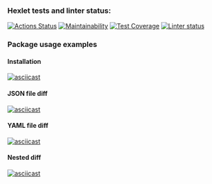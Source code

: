 ### Hexlet tests and linter status:

[![Actions Status](https://github.com/svntmr/python-project-lvl2/workflows/hexlet-check/badge.svg)](https://github.com/svntmr/python-project-lvl2/actions)
[![Maintainability](https://api.codeclimate.com/v1/badges/e1cb5fcf550b7456c0fd/maintainability)](https://codeclimate.com/github/svntmr/python-project-lvl2/maintainability)
[![Test Coverage](https://api.codeclimate.com/v1/badges/e1cb5fcf550b7456c0fd/test_coverage)](https://codeclimate.com/github/svntmr/python-project-lvl2/test_coverage)
[![Linter status](https://github.com/svntmr/python-project-lvl2/actions/workflows/make-lint.yml/badge.svg)](https://github.com/svntmr/python-project-lvl2/actions)

### Package usage examples

#### Installation

[![asciicast](https://asciinema.org/a/ui1oQLiK6bOb9jEJVkBRBopLZ.svg)](https://asciinema.org/a/ui1oQLiK6bOb9jEJVkBRBopLZ)

#### JSON file diff

[![asciicast](https://asciinema.org/a/HXdEbkC7QjxQibg3YV5Bk9EYM.svg)](https://asciinema.org/a/HXdEbkC7QjxQibg3YV5Bk9EYM)

#### YAML file diff

[![asciicast](https://asciinema.org/a/RSIa97s3EpO5Usr8F5QhWCUwB.svg)](https://asciinema.org/a/RSIa97s3EpO5Usr8F5QhWCUwB)

#### Nested diff

[![asciicast](https://asciinema.org/a/0XODuhxViqB4ObGrTfMyiZZuo.svg)](https://asciinema.org/a/0XODuhxViqB4ObGrTfMyiZZuo)
